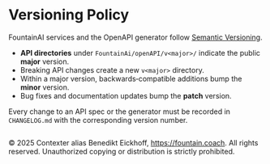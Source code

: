 # Versioning Policy

FountainAI services and the OpenAPI generator follow [Semantic Versioning](https://semver.org/).

- **API directories** under `FountainAi/openAPI/v<major>/` indicate the public **major** version.
- Breaking API changes create a new `v<major>` directory.
- Within a major version, backwards‑compatible additions bump the **minor** version.
- Bug fixes and documentation updates bump the **patch** version.

Every change to an API spec or the generator must be recorded in `CHANGELOG.md` with the corresponding version number.

```
```
© 2025 Contexter alias Benedikt Eickhoff, https://fountain.coach. All rights reserved.
Unauthorized copying or distribution is strictly prohibited.
```
